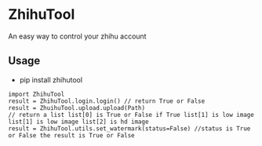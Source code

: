 # ZhihuTool
An easy way to control your zhihu account

## Usage
* pip install zhihutool
```
import ZhihuTool
result = ZhihuTool.login.login() // return True or False
result = ZhuihuTool.upload.upload(Path) 
// return a list list[0] is True or False if True list[1] is low image list[1] is low image list[2] is hd image
result = ZhihuTool.utils.set_watermark(status=False) //status is True or False the result is True or False
```
